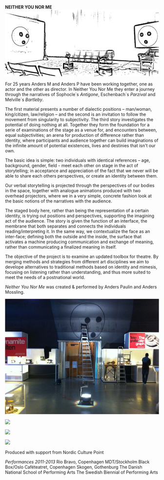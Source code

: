 **NEITHER YOU NOR ME**  
![](/neither1.jpg)

For 25 years Anders M and Anders P have been working together, one as actor and the other as director. In Neither You Nor Me they enter a journey through the narratives of Sophocle´s *Antigone*, Eschenbach´s *Parzival* and Melville´s *Bartleby*.

The first material presents a number of dialectic positions – man/woman, king/citizen, law/religion – and the second is an invitation to follow the movement from singularity to subjectivity. The third story investigates the potential of doing nothing at all. Together they form the foundation for a serie of examinations of the stage as a venue for, and encounters between, equal subjectivities; an arena for production of difference rather than identity, where participants and audience together can build imaginations of the infinite amount of potential existences, lives and destinies that isn't our own.

The basic idea is simple: two individuals with identical references – age, background, gender, field - meet each other on stage in the act of storytelling; in acceptance and appreciation of the fact that we never will be able to share each others perspectives, or create an identity between them.

Our verbal storytelling is projected through the perspectives of our bodies in the space, together with analogue animations produced with two overhead projectors, where we in a very simple, concrete fashion look at the basic notions of the narratives with the audience.

The staged body here, rather than being the representation of a certain identity, is trying out positions and perspectives, supporting the imagining act of the audience. The story is given the function of an interface, the membrane that both separates and connects the individuals reading/interpreting it. In the same way, we contextualize the face as an inter-face; defining both the outside and the inside, the surface that activates a machine producing communication and exchange of meaning, rather than communicating a finalized meaning in itself.

The objective of the project is to examine an updated toolbox for theatre. By merging methods and strategies from different art disciplines we aim to develope alternatives to traditional methods based on identity and mimesis, focusing on listening rather than understanding, and thus more suited to meet the needs of a postnational world.

*Neither You Nor Me* was created & performed by Anders Paulin and Anders Mossling.

![](/neither2.jpg)

![](/neither3.jpg)

![](/neither4.jpg)

![](/neither5.jpg)




Produced with support from Nordic Culture Point

*Performances 2011-2013*
Rio Bravo, Copenhagen
MDT/Stockholm
Black Box/Oslo
Caféteatret, Copenhagen
Skogen, Gothenburg
The Danish National School of Performing Arts
The Swedish Biennial of Performing Arts



